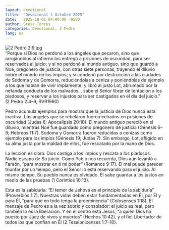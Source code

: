 ```yaml
---
layout: devotional
title:  "Devocional 1 Octubre 2025"
date:   2025-10-01 04:00:00 -0500
author: Steve Torres
categories: Devotional, 2 Pedro
lang: es
---
```

<img src="https://sitemedia.esteeb.com/file/esteebcomsitemedia/devotional_images/2+Peter/ES-2Pe-2_9.jpg?raw=true" alt="2 Pedro 2:9.jpg" style="max-width: 100%; height: auto;">

<div class="scripture">
   “Porque si Dios no perdonó a los ángeles que pecaron, sino que arrojándolos al infierno los entregó a prisiones de oscuridad, para ser reservados al juicio; y si no perdonó al mundo antiguo, sino que guardó a Noé, pregonero de justicia, con otras siete personas, trayendo el diluvio sobre el mundo de los impíos; y si condenó por destrucción a las ciudades de Sodoma y de Gomorra, reduciéndolas a ceniza y poniéndolas de ejemplo a los que habían de vivir impíamente; y libró al justo Lot, abrumado por la nefanda conducta de los malvados… sabe el Señor librar de tentación a los piadosos, y reservar a los injustos para ser castigados en el día del juicio.” (2 Pedro 2:4–9, RVR1960)
</div>

Pedro acumula ejemplos para mostrar que la justicia de Dios nunca está inactiva. Los ángeles que se rebelaron fueron echados en prisiones de oscuridad (Judas 6; Apocalipsis 20:10). El mundo antiguo pereció en el diluvio, mientras Noé fue guardado como pregonero de justicia (Génesis 6–9; Hebreos 11:7). Sodoma y Gomorra fueron reducidas a cenizas como ejemplo para los impíos (Génesis 19; Judas 7). Sin embargo, Lot, afligido en su alma justa por la maldad de ellos, fue rescatado por la mano de Dios.

La lección es clara: Dios castiga a los impíos y rescata a los piadosos. Nadie escapa de Su juicio. Como Pablo nos recuerda, Dios aun levantó a Faraón, “para mostrar en ti mi poder” (Romanos 9:17). El mal puede parecer triunfar por un tiempo, pero el Señor lo está reservando para el juicio. Al mismo tiempo, Su pueblo nunca es olvidado. Él sabe guardar a los justos en medio de las pruebas (1 Corintios 10:13).

Esta es la sabiduría: “El temor de Jehová es el principio de la sabiduría” (Proverbios 1:7). Nuestras vidas deben estar fundamentadas en Él, por Él y para Él, “para que en todo tenga la preeminencia” (Colosenses 1:18). El mensaje de Pedro es a la vez sobrio y consolador: el juicio es real, pero también lo es la liberación. Y en el centro está Jesús, “a quien Dios ha puesto por Juez de vivos y muertos” (Hechos 10:42), y el fiel Libertador de todos los que confían en Él (2 Tesalonicenses 1:7–10).
